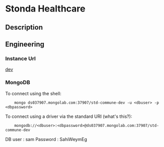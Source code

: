 # Stonda Healthcare
## Description

## Engineering
### Instance Url 
[dev](stonda.ng.bluemix.net)
### MongoDB
To connect using the shell:

        mongo ds037907.mongolab.com:37907/std-commune-dev -u <dbuser> -p <dbpassword>

To connect using a driver via the standard URI (what's this?):

        mongodb://<dbuser>:<dbpassword>@ds037907.mongolab.com:37907/std-commune-dev

DB user : sam Password : SahiWeymEg
